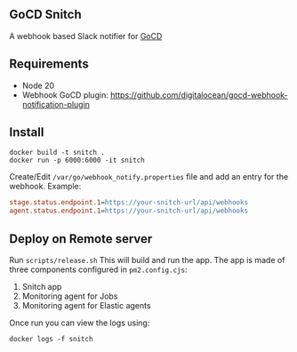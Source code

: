 ## GoCD Snitch

A webhook based Slack notifier for [GoCD](https://www.gocd.org/)

## Requirements

-   Node 20
-   Webhook GoCD plugin: https://github.com/digitalocean/gocd-webhook-notification-plugin

## Install

```shell
docker build -t snitch .
docker run -p 6000:6000 -it snitch
```

Create/Edit `/var/go/webhook_notify.properties` file and add an entry for the webhook. Example:

```ini
stage.status.endpoint.1=https://your-snitch-url/api/webhooks
agent.status.endpoint.1=https://your-snitch-url/api/webhooks
```

## Deploy on Remote server

Run `scripts/release.sh` This will build and run the app. The app is made of three components configured in `pm2.config.cjs`:

1. Snitch app
2. Monitoring agent for Jobs
3. Monitoring agent for Elastic agents

Once run you can view the logs using:

```
docker logs -f snitch
```
